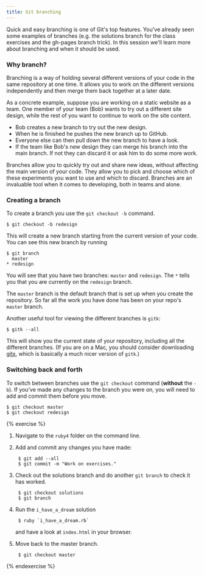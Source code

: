 ```yaml
---
title: Git branching
---
```


Quick and easy branching is one of Git's top features. You've already seen some examples of branches (e.g. the solutions branch for the class exercises and the gh-pages branch trick). In this session we'll learn more about branching and when it should be used.

### Why branch?

Branching is a way of holding several different versions of your code in the same repository at one time. It allows you to work on the different versions independently and then merge them back together at a later date.

As a concrete example, suppose you are working on a static website as a team. One member of your team (Bob) wants to try out a different site design, while the rest of you want to continue to work on the site content.

* Bob creates a new branch to try out the new design.
* When he is finished he pushes the new branch up to GitHub.
* Everyone else can then pull down the new branch to have a look.
* If the team like Bob's new design they can merge his branch into the main branch. If not they can discard it or ask him to do some more work.

Branches allow you to quickly try out and share new ideas, without affecting the main version of your code. They allow you to pick and choose which of these experiments you want to use and which to discard. Branches are an invaluable tool when it comes to developing, both in teams and alone.

### Creating a branch

To create a branch you use the `git checkout -b` command. 

    $ git checkout -b redesign

This will create a new branch starting from the current version of your code. You can see this new branch by running

    $ git branch
      master
    * redesign

You will see that you have two branches: `master` and `redesign`. The `*` tells you that you are currently on the `redesign` branch.

The `master` branch is the default branch that is set up when you create the repository. So far all the work you have done has been on your repo's `master` branch.

Another useful tool for viewing the different branches is `gitk`:

    $ gitk --all

This will show you the current state of your repository, including all the different branches. (If you are on a Mac, you should consider downloading [gitx](http://gitx.frim.nl/), which is basically a much nicer version of `gitk`.)

### Switching back and forth

To switch between branches use the `git checkout` command (**without** the `-b`). If you've made any changes to the branch you were on, you will need to add and commit them before you move.

    $ git checkout master
    $ git checkout redesign

{% exercise %}
1. Navigate to the `ruby4` folder on the command line.
2. Add and commit any changes you have made:

        $ git add --all
        $ git commit -m "Work on exercises."

3. Check out the solutions branch and do another `git branch` to check it has worked.

        $ git checkout solutions
        $ git branch

4. Run the `i_have_a_dream` solution

        $ ruby `i_have_a_dream.rb`

    and have a look at `index.html` in your browser.
5. Move back to the master branch.

        $ git checkout master

{% endexercise %}

